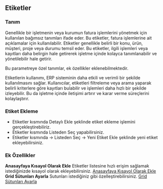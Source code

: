 
## Etiketler

### Tanım

Genellikle bir işletmenin veya kurumun fatura işlemlerini yönetmek için kullanılan bağımsız tanımları ifade eder. 
Bu etiketler, fatura işlemlerine ait açıklamalar için kullanılabilir.
Etiketler genellikle belirli bir konu, ürün, müşteri, proje veya durumu temsil eder. 
Bu etiketler, ilgili işlemleri veya kayıtları daha belirgin hale getirerek işletme içinde kolayca tanımlanabilir ve yönetilebilir hale getirir.

Bu parametreye özel tanımlar, ek özellikler eklenebilmektedir.

Etiketlerin kullanımı, ERP sisteminin daha etkili ve verimli bir şekilde kullanılmasını sağlar. 
Kullanıcılar, etiketleri filtreleme veya arama yaparak belirli kriterlere göre kayıtları bulabilir ve işlemleri daha hızlı bir şekilde izleyebilir. 
Bu da işletme içinde iletişimi artırır ve karar verme süreçlerini kolaylaştırır.

### Etiket Ekleme

- Etiketler kısmında Detaylı Ekle şeklinde etiket ekleme işlemini gerçekleştirebiliriz.
- Etiketler kısmında Listeden Seç yapabilirsiniz.
- Etiketler kısmında -> Listeden Seç -> Yeni Etiket Ekle şeklinde yeni etiket ekleyebilirsiniz.

### Ek Özellikler 

**Anasayfaya Kısayol Olarak Ekle** Etiketler listesine hızlı erişim sağlamak istediğinizde kısayol olarak ekleyebilirsiniz. [Anasayfaya Kısayol Olarak Ekle](/TemelOzellikler/KisaYollaraEkleme.md "Anasayfaya Kısayol Olarak Ekle") 
**Grid Sütunları Ayarla** Sutunları istediğiniz gibi özelleştirebilirsiniz. [Grid Sütunları Ayarla](/TemelOzellikler/GridSutunlariniAyarlari.md "Grid Sütunları Ayarla")